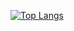 [![Top Langs](https://github-readme-stats.vercel.app/api/top-langs/?username=sunaga104
)](https://github.com/anuraghazra/github-readme-stats)

